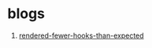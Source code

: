 # blogs

1. [rendered-fewer-hooks-than-expected](https://github.com/chitranjan-gupta/blogs/blob/master/rendered-fewer-hooks-than-expected.md)
